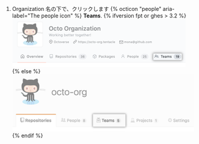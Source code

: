 1. Organization 名の下で、クリックします
{% octicon "people" aria-label="The people icon" %} **Teams**.
  {% ifversion fpt or ghes > 3.2 %}
  ![OrganizationページのTeamsタブ](/assets/images/help/organizations/organization-teams-tab-with-overview.png)
  {% else %}
  ![OrganizationページのTeamsタブ](/assets/images/help/organizations/organization-teams-tab.png)
  {% endif %}
